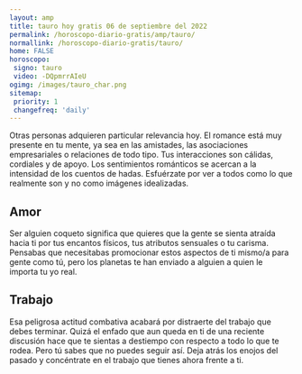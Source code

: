 ```yaml
---
layout: amp
title: tauro hoy gratis 06 de septiembre del 2022 
permalink: /horoscopo-diario-gratis/amp/tauro/
normallink: /horoscopo-diario-gratis/tauro/
home: FALSE
horoscopo:
 signo: tauro
 video: -DQpmrrAIeU
ogimg: /images/tauro_char.png
sitemap:
 priority: 1
 changefreq: 'daily'
---
```



Otras personas adquieren particular relevancia hoy. El romance está muy presente en tu mente, ya sea en las amistades, las asociaciones empresariales o relaciones de todo tipo. Tus interacciones son cálidas, cordiales y de apoyo. Los sentimientos románticos se acercan a la intensidad de los cuentos de hadas. Esfuérzate por ver a todos como lo que realmente son y no como imágenes idealizadas.

## Amor

Ser alguien coqueto significa que quieres que la gente se sienta atraída hacia ti por tus encantos físicos, tus atributos sensuales o tu carisma. Pensabas que necesitabas promocionar estos aspectos de ti mismo/a para gente como tú, pero los planetas te han enviado a alguien a quien le importa tu yo real.

## Trabajo

Esa peligrosa actitud combativa acabará por distraerte del trabajo que debes terminar. Quizá el enfado que aun queda en ti de una reciente discusión hace que te sientas a destiempo con respecto a todo lo que te rodea. Pero tú sabes que no puedes seguir así. Deja atrás los enojos del pasado y concéntrate en el trabajo que tienes ahora frente a ti.